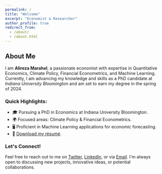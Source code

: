 ```yaml
---
permalink: /
title: "Welcome"
excerpt: "Economist & Researcher"
author_profile: true
redirect_from: 
  - /about/
  - /about.html
---
```


## About Me
I am **Alireza Marahel**, a passionate economist with expertise in Quantitative Economics, Climate Policy, Financial Econometrics, and Machine Learning. Currently, I am advancing my knowledge and skills as a PhD candidate at *Indiana University Bloomington* and am set to earn my degree in the spring of 2024.

### Quick Highlights:
- 🎓 Pursuing a PhD in Economics at Indiana University Bloomington.
- 🌍 Focused areas: Climate Policy & Financial Econometrics.
- 🖥 Proficient in Machine Learning applications for economic forecasting.
- 📄 [Download my résumé](/files/AlirezaMarahel_Resume.pdf).

### Let's Connect!
Feel free to reach out to me on [Twitter](link-to-your-twitter), [LinkedIn](link-to-your-linkedin), or via [Email](mailto:your-email@email.com). I'm always open to discussing new projects, innovative ideas, or potential collaborations.

<!-- You can also use a comment to give instructions or further information about the website navigation. For example: -->
<!-- Please navigate using the top menubar. You can always return to this page by clicking on the **Alireza Marahel** icon located at the top left corner. -->
